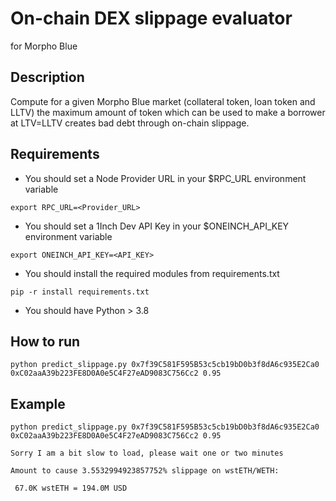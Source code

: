 # On-chain DEX slippage evaluator
for Morpho Blue

## Description
Compute for a given Morpho Blue market (collateral token, loan token and LLTV) the maximum amount of token which can be used to make a borrower at LTV=LLTV creates bad debt through on-chain slippage.

## Requirements

- You should set a Node Provider URL in your $RPC_URL environment variable
  
``
export RPC_URL=<Provider_URL>
``
- You should set a 1Inch Dev API Key in your $ONEINCH_API_KEY environment variable
  
``
export ONEINCH_API_KEY=<API_KEY>
``
- You should install the required modules from requirements.txt
  
``
pip -r install requirements.txt
``

- You should have Python > 3.8

## How to run

``
python predict_slippage.py 0x7f39C581F595B53c5cb19bD0b3f8dA6c935E2Ca0 0xC02aaA39b223FE8D0A0e5C4F27eAD9083C756Cc2 0.95
``
## Example 
``````
python predict_slippage.py 0x7f39C581F595B53c5cb19bD0b3f8dA6c935E2Ca0 0xC02aaA39b223FE8D0A0e5C4F27eAD9083C756Cc2 0.95

Sorry I am a bit slow to load, please wait one or two minutes

Amount to cause 3.5532994923857752% slippage on wstETH/WETH:

 67.0K wstETH = 194.0M USD
``````